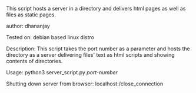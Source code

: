 This script hosts a server in a directory and delivers html pages as well as files as static pages.

author: dhananjay

Tested on: debian based linux distro

Description: This script takes the port number as a parameter and hosts the directory as a server delivering files' text as html scripts and showing contents of directories.

Usage: python3 server_script.py <i>port-number</i>

Shutting down server from browser:
localhost:<port number>/close_connection
